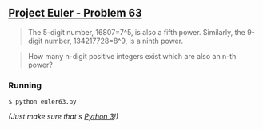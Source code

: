 ## [Project Euler - Problem 63](https://projecteuler.net/problem=63)


> The 5-digit number, 16807=7^5, is also a fifth power. Similarly, the 9-digit number, 134217728=8^9, is a ninth power.

> How many n-digit positive integers exist which are also an n-th power?


### Running

```
$ python euler63.py
```

*(Just make sure that's [Python 3](https://www.python.org/download/releases/3.0/)!)*

